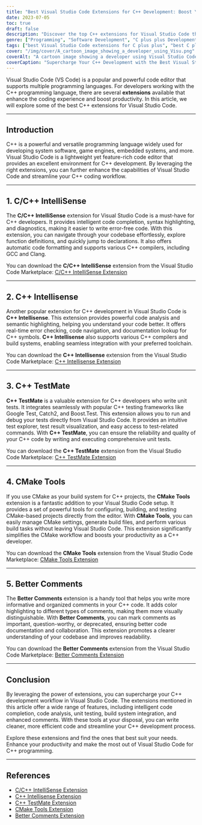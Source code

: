 ```yaml
---
title: "Best Visual Studio Code Extensions for C++ Development: Boost Your Productivity!"
date: 2023-07-05
toc: true
draft: false
description: "Discover the top C++ extensions for Visual Studio Code that will enhance your coding experience and boost productivity."
genre: ["Programming", "Software Development", "C plus plus Development", "Visual Studio Code", "Code Editors", "Productivity", "Development Tools", "IDE", "Code Optimization", "Code Efficiency"]
tags: ["best Visual Studio Code extensions for C plus plus", "best C plus plus extensions for Visual Studio Code", "C plus plus Intellisense", "C plus plus TestMate", "CMake Tools", "Better Comments", "code completion", "code analysis", "unit testing", "build system integration", "comments organization", "code productivity", "C plus plus programming", "code editor", "code development", "code optimization", "coding workflow", "developer tools", "C plus plus development tools", "C plus plus IDE", "C plus plus code editor", "C plus plus productivity tools", "C plus plus programming efficiency", "code collaboration", "code documentation"]
cover: "/img/cover/A_cartoon_image_showing_a_developer_using_Visu.png"
coverAlt: "A cartoon image showing a developer using Visual Studio Code with C++ code on the screen."
coverCaption: "Supercharge Your C++ Development with the Best Visual Studio Code Extensions!"
---
```


Visual Studio Code (VS Code) is a popular and powerful code editor that supports multiple programming languages. For developers working with the C++ programming language, there are several **extensions** available that enhance the coding experience and boost productivity. In this article, we will explore some of the best C++ extensions for Visual Studio Code.

______

## Introduction

C++ is a powerful and versatile programming language widely used for developing system software, game engines, embedded systems, and more. Visual Studio Code is a lightweight yet feature-rich code editor that provides an excellent environment for C++ development. By leveraging the right extensions, you can further enhance the capabilities of Visual Studio Code and streamline your C++ coding workflow.

______

## 1. C/C++ IntelliSense

The **C/C++ IntelliSense** extension for Visual Studio Code is a must-have for C++ developers. It provides intelligent code completion, syntax highlighting, and diagnostics, making it easier to write error-free code. With this extension, you can navigate through your codebase effortlessly, explore function definitions, and quickly jump to declarations. It also offers automatic code formatting and supports various C++ compilers, including GCC and Clang.

You can download the **C/C++ IntelliSense** extension from the Visual Studio Code Marketplace: [C/C++ IntelliSense Extension](https://marketplace.visualstudio.com/items?itemName=ms-vscode.cpptools)

______

## 2. C++ Intellisense

Another popular extension for C++ development in Visual Studio Code is **C++ Intellisense**. This extension provides powerful code analysis and semantic highlighting, helping you understand your code better. It offers real-time error checking, code navigation, and documentation lookup for C++ symbols. **C++ Intellisense** also supports various C++ compilers and build systems, enabling seamless integration with your preferred toolchain.

You can download the **C++ Intellisense** extension from the Visual Studio Code Marketplace: [C++ Intellisense Extension](https://marketplace.visualstudio.com/items?itemName=austin.code-gnu-global)

______

## 3. C++ TestMate

**C++ TestMate** is a valuable extension for C++ developers who write unit tests. It integrates seamlessly with popular C++ testing frameworks like Google Test, Catch2, and Boost.Test. This extension allows you to run and debug your tests directly from Visual Studio Code. It provides an intuitive test explorer, test result visualization, and easy access to test-related commands. With **C++ TestMate**, you can ensure the reliability and quality of your C++ code by writing and executing comprehensive unit tests.

You can download the **C++ TestMate** extension from the Visual Studio Code Marketplace: [C++ TestMate Extension](https://marketplace.visualstudio.com/items?itemName=matepek.vscode-catch2-test-adapter)

______

## 4. CMake Tools

If you use CMake as your build system for C++ projects, the **CMake Tools** extension is a fantastic addition to your Visual Studio Code setup. It provides a set of powerful tools for configuring, building, and testing CMake-based projects directly from the editor. With **CMake Tools**, you can easily manage CMake settings, generate build files, and perform various build tasks without leaving Visual Studio Code. This extension significantly simplifies the CMake workflow and boosts your productivity as a C++ developer.

You can download the **CMake Tools** extension from the Visual Studio Code Marketplace: [CMake Tools Extension](https://marketplace.visualstudio.com/items?itemName=ms-vscode.cmake-tools)

______

## 5. Better Comments

The **Better Comments** extension is a handy tool that helps you write more informative and organized comments in your C++ code. It adds color highlighting to different types of comments, making them more visually distinguishable. With **Better Comments**, you can mark comments as important, question-worthy, or deprecated, ensuring better code documentation and collaboration. This extension promotes a clearer understanding of your codebase and improves readability.

You can download the **Better Comments** extension from the Visual Studio Code Marketplace: [Better Comments Extension](https://marketplace.visualstudio.com/items?itemName=aaron-bond.better-comments)

______

## Conclusion

By leveraging the power of extensions, you can supercharge your C++ development workflow in Visual Studio Code. The extensions mentioned in this article offer a wide range of features, including intelligent code completion, code analysis, unit testing, build system integration, and enhanced comments. With these tools at your disposal, you can write cleaner, more efficient code and streamline your C++ development process.

Explore these extensions and find the ones that best suit your needs. Enhance your productivity and make the most out of Visual Studio Code for C++ programming.

______

## References

- [C/C++ IntelliSense Extension](https://marketplace.visualstudio.com/items?itemName=ms-vscode.cpptools)
- [C++ Intellisense Extension](https://marketplace.visualstudio.com/items?itemName=austin.code-gnu-global)
- [C++ TestMate Extension](https://marketplace.visualstudio.com/items?itemName=matepek.vscode-catch2-test-adapter)
- [CMake Tools Extension](https://marketplace.visualstudio.com/items?itemName=ms-vscode.cmake-tools)
- [Better Comments Extension](https://marketplace.visualstudio.com/items?itemName=aaron-bond.better-comments)
